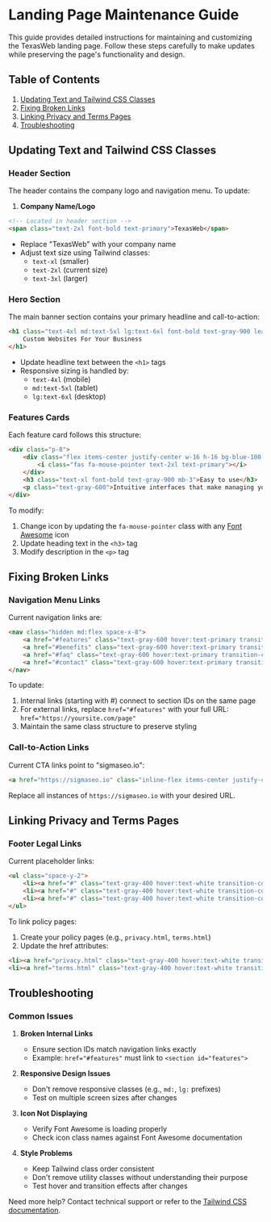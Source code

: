 # Landing Page Maintenance Guide

This guide provides detailed instructions for maintaining and customizing the TexasWeb landing page. Follow these steps carefully to make updates while preserving the page's functionality and design.

## Table of Contents
1. [Updating Text and Tailwind CSS Classes](#updating-text-and-tailwind-css-classes)
2. [Fixing Broken Links](#fixing-broken-links)
3. [Linking Privacy and Terms Pages](#linking-privacy-and-terms-pages)
4. [Troubleshooting](#troubleshooting)

## Updating Text and Tailwind CSS Classes

### Header Section
The header contains the company logo and navigation menu. To update:

1. **Company Name/Logo**
```html
<!-- Located in header section -->
<span class="text-2xl font-bold text-primary">TexasWeb</span>
```
- Replace "TexasWeb" with your company name
- Adjust text size using Tailwind classes:
  - `text-xl` (smaller)
  - `text-2xl` (current size)
  - `text-3xl` (larger)

### Hero Section
The main banner section contains your primary headline and call-to-action:

```html
<h1 class="text-4xl md:text-5xl lg:text-6xl font-bold text-gray-900 leading-tight tracking-tight mb-6">
    Custom Websites For Your Business
</h1>
```
- Update headline text between the `<h1>` tags
- Responsive sizing is handled by:
  - `text-4xl` (mobile)
  - `md:text-5xl` (tablet)
  - `lg:text-6xl` (desktop)

### Features Cards
Each feature card follows this structure:
```html
<div class="p-8">
    <div class="flex items-center justify-center w-16 h-16 bg-blue-100 rounded-full mb-6">
        <i class="fas fa-mouse-pointer text-2xl text-primary"></i>
    </div>
    <h3 class="text-xl font-bold text-gray-900 mb-3">Easy to use</h3>
    <p class="text-gray-600">Intuitive interfaces that make managing your website simple...</p>
</div>
```
To modify:
1. Change icon by updating the `fa-mouse-pointer` class with any [Font Awesome](https://fontawesome.com/icons) icon
2. Update heading text in the `<h3>` tag
3. Modify description in the `<p>` tag

## Fixing Broken Links

### Navigation Menu Links
Current navigation links are:
```html
<nav class="hidden md:flex space-x-8">
    <a href="#features" class="text-gray-600 hover:text-primary transition-colors duration-300 font-medium">Features</a>
    <a href="#benefits" class="text-gray-600 hover:text-primary transition-colors duration-300 font-medium">Benefits</a>
    <a href="#faq" class="text-gray-600 hover:text-primary transition-colors duration-300 font-medium">FAQ</a>
    <a href="#contact" class="text-gray-600 hover:text-primary transition-colors duration-300 font-medium">Contact</a>
</nav>
```

To update:
1. Internal links (starting with #) connect to section IDs on the same page
2. For external links, replace `href="#features"` with your full URL: `href="https://yoursite.com/page"`
3. Maintain the same class structure to preserve styling

### Call-to-Action Links
Current CTA links point to "sigmaseo.io":
```html
<a href="https://sigmaseo.io" class="inline-flex items-center justify-center px-8 py-3 border border-transparent text-base font-medium rounded-md text-white bg-primary hover:bg-secondary transition-all duration-300 transform hover:scale-105 shadow-lg">Get Started</a>
```

Replace all instances of `https://sigmaseo.io` with your desired URL.

## Linking Privacy and Terms Pages

### Footer Legal Links
Current placeholder links:
```html
<ul class="space-y-2">
    <li><a href="#" class="text-gray-400 hover:text-white transition-colors duration-300">Privacy Policy</a></li>
    <li><a href="#" class="text-gray-400 hover:text-white transition-colors duration-300">Terms of Service</a></li>
    <li><a href="#" class="text-gray-400 hover:text-white transition-colors duration-300">Cookie Policy</a></li>
</ul>
```

To link policy pages:
1. Create your policy pages (e.g., `privacy.html`, `terms.html`)
2. Update the href attributes:
```html
<li><a href="privacy.html" class="text-gray-400 hover:text-white transition-colors duration-300">Privacy Policy</a></li>
<li><a href="terms.html" class="text-gray-400 hover:text-white transition-colors duration-300">Terms of Service</a></li>
```

## Troubleshooting

### Common Issues

1. **Broken Internal Links**
   - Ensure section IDs match navigation links exactly
   - Example: `href="#features"` must link to `<section id="features">`

2. **Responsive Design Issues**
   - Don't remove responsive classes (e.g., `md:`, `lg:` prefixes)
   - Test on multiple screen sizes after changes

3. **Icon Not Displaying**
   - Verify Font Awesome is loading properly
   - Check icon class names against Font Awesome documentation

4. **Style Problems**
   - Keep Tailwind class order consistent
   - Don't remove utility classes without understanding their purpose
   - Test hover and transition effects after changes

Need more help? Contact technical support or refer to the [Tailwind CSS documentation](https://tailwindcss.com/docs).